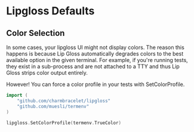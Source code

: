 # Lipgloss Defaults


## Color Selection

In some cases, your lipgloss UI might not display colors. 
The reason this happens is because Lip Gloss automatically degrades colors to the best available option in the given terminal. 
For example, if you're running tests, they exist in a sub-process and are not attached to a TTY and thus Lip Gloss strips color output entirely.

However! You can force a color profile in your tests with SetColorProfile.

```go
import (
    "github.com/charmbracelet/lipgloss"
    "github.com/muesli/termenv"
)

lipgloss.SetColorProfile(termenv.TrueColor)
```
